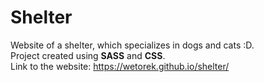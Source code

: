 # Shelter
Website of a shelter, which specializes in dogs and cats :D.  
Project created using **SASS** and **CSS**.  
Link to the website: https://wetorek.github.io/shelter/
